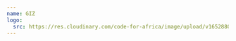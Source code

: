 ```yaml
---
name: GIZ
logo:
  src: https://res.cloudinary.com/code-for-africa/image/upload/v1652880227/codeforafrica/images/logos/giz_sx5mja.png
---
```

